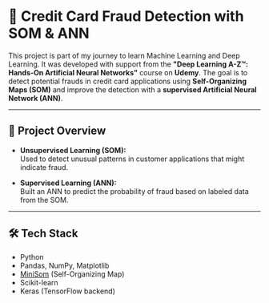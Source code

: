 # 🧠 Credit Card Fraud Detection with SOM & ANN

This project is part of my journey to learn Machine Learning and Deep Learning. It was developed with support from the **"Deep Learning A-Z™: Hands-On Artificial Neural Networks"** course on **Udemy**. The goal is to detect potential frauds in credit card applications using **Self-Organizing Maps (SOM)** and improve the detection with a **supervised Artificial Neural Network (ANN)**.

---

## 📌 Project Overview

- **Unsupervised Learning (SOM):**  
  Used to detect unusual patterns in customer applications that might indicate fraud.

- **Supervised Learning (ANN):**  
  Built an ANN to predict the probability of fraud based on labeled data from the SOM.

---

## 🛠️ Tech Stack

- Python  
- Pandas, NumPy, Matplotlib  
- [MiniSom](https://github.com/JustGlowing/minisom) (Self-Organizing Map)  
- Scikit-learn  
- Keras (TensorFlow backend)

